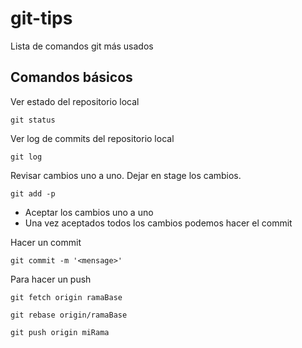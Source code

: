 # git-tips
Lista de comandos git más usados

## Comandos básicos

Ver estado del repositorio local
```
git status
```

Ver log de commits del repositorio local
```
git log
```

Revisar cambios uno a uno. Dejar en stage los cambios.
```
git add -p
```
- Aceptar los cambios uno a uno
- Una vez aceptados todos los cambios podemos hacer el commit

Hacer un commit
```
git commit -m '<mensage>'
```

Para hacer un push
```
git fetch origin ramaBase
```
```
git rebase origin/ramaBase
```
```
git push origin miRama
```
